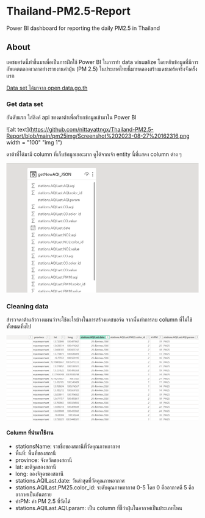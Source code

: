 # Thailand-PM2.5-Report
Power BI dashboard for reporting the daily PM2.5 in Thailand

## About
แดชบอร์ดนี้ทำขึ้นมาเพื่อเป็นการฝึกใช้ Power BI ในการทำ data visualize โดยหยิบข้อมูลที่มีการอัพเดตตลอดเวลาอย่างรายงานค่าฝุ่น (PM 2.5) ในประเทศไทยนี้มาทดลองสร้างแดชบอร์ดจริงจังครั้งแรก

[Data set ได้มาจาก open data.go.th](https://opendata.onde.go.th/en/dataset/14-pm-25) 



### Get data set
อันดับแรก ใส่ลิงค์ api ของดาต้าเพื่อเรียกข้อมูลเข้ามาใน Power BI 

![alt text](https://github.com/nittayattngx/Thailand-PM2.5-Report/blob/main/pm25img/Screenshot%202023-08-27%20162316.png width = "100" "img 1")



ดาต้าที่ได้มามี column ที่เก็บข้อมูลเยอะมาก ดูได้จากเจ้า entity นี้ที่แสดง column ต่าง ๆ 

![alt text](https://github.com/nittayattngx/Thailand-PM2.5-Report/blob/main/pm25img/Screenshot%202023-08-27%20162439.png "img 2")



### Cleaning data

สำรวจดาต้าแล้ววางแผนว่าจะใช้อะไรบ้างในการสร้างแดชบอร์ด จากนั้นทำการลบ column ที่ไม่ใช้ทั้งหมดทิ้งไป

![alt text](https://github.com/nittayattngx/Thailand-PM2.5-Report/blob/main/pm25img/Screenshot%202023-08-27%20163235.png "img 3")



#### Column ที่นำมาใช้งาน

- stationsName: รายชื่อของสถานีที่วัดคุณภาพอากาศ
-  พื้นที่: พื้นที่ของสถานี
-  province: จังหวัดของสถานี
-  lat: ละติจูดของสถานี
-  long: ลองจิจูดของสถานี
-  stations.AQILast.date: วันล่าสุดที่วัดคุณภาพอากาศ
-  stations.AQILast.PM25.color_id: ระดับคุณภาพอากาศ 0-5 โดย 0 คืออากาศดี 5 คืออากาศเป็นอันตราย
-  ค่าPM: ค่า PM 2.5 ที่วัดได้
-  stations.AQILast.AQI.param: เป็น column ที่ชี้ว่าฝุ่นในอากาศเป็นประเภทไหน





